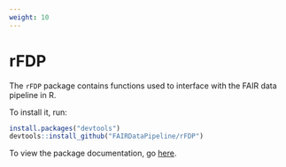 ```yaml
---
weight: 10
---
```


# rFDP

The `rFDP` package contains functions used to interface with the FAIR data pipeline in R.

To install it, run:

``` R
install.packages("devtools")
devtools::install_github("FAIRDataPipeline/rFDP")
```

To view the package documentation, go [here](https://FAIRDataPipeline.github.io/rFDP/index.html).
